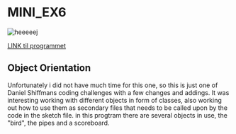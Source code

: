 # MINI_EX6

![heeeeej](https://github.com/madsdixen/mini_ex/blob/master/mini_ex6/Capture.PNG?raw=true)

[LINK til programmet](https://rawgit.com/madsdixen/mini_ex/master/mini_ex6/index.html)

## Object Orientation
Unfortunately i did not have much time for this one, so this is just one of Daniel Shiffmans coding challenges with a few changes and addings. It was interesting working with different objects in form of classes, also working out how to use them as secondary files that needs to be called upon by the code in the sketch file. in this progtram there are several objects in use, the "bird", the pipes and a scoreboard.


